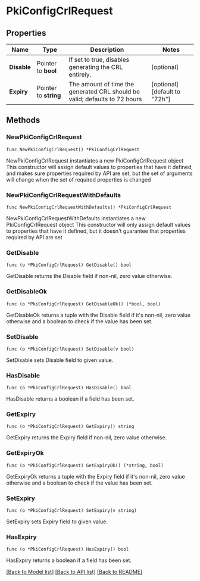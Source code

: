 # PkiConfigCrlRequest

## Properties

Name | Type | Description | Notes
------------ | ------------- | ------------- | -------------
**Disable** | Pointer to **bool** | If set to true, disables generating the CRL entirely. | [optional] 
**Expiry** | Pointer to **string** | The amount of time the generated CRL should be valid; defaults to 72 hours | [optional] [default to "72h"]

## Methods

### NewPkiConfigCrlRequest

`func NewPkiConfigCrlRequest() *PkiConfigCrlRequest`

NewPkiConfigCrlRequest instantiates a new PkiConfigCrlRequest object
This constructor will assign default values to properties that have it defined,
and makes sure properties required by API are set, but the set of arguments
will change when the set of required properties is changed

### NewPkiConfigCrlRequestWithDefaults

`func NewPkiConfigCrlRequestWithDefaults() *PkiConfigCrlRequest`

NewPkiConfigCrlRequestWithDefaults instantiates a new PkiConfigCrlRequest object
This constructor will only assign default values to properties that have it defined,
but it doesn't guarantee that properties required by API are set

### GetDisable

`func (o *PkiConfigCrlRequest) GetDisable() bool`

GetDisable returns the Disable field if non-nil, zero value otherwise.

### GetDisableOk

`func (o *PkiConfigCrlRequest) GetDisableOk() (*bool, bool)`

GetDisableOk returns a tuple with the Disable field if it's non-nil, zero value otherwise
and a boolean to check if the value has been set.

### SetDisable

`func (o *PkiConfigCrlRequest) SetDisable(v bool)`

SetDisable sets Disable field to given value.

### HasDisable

`func (o *PkiConfigCrlRequest) HasDisable() bool`

HasDisable returns a boolean if a field has been set.

### GetExpiry

`func (o *PkiConfigCrlRequest) GetExpiry() string`

GetExpiry returns the Expiry field if non-nil, zero value otherwise.

### GetExpiryOk

`func (o *PkiConfigCrlRequest) GetExpiryOk() (*string, bool)`

GetExpiryOk returns a tuple with the Expiry field if it's non-nil, zero value otherwise
and a boolean to check if the value has been set.

### SetExpiry

`func (o *PkiConfigCrlRequest) SetExpiry(v string)`

SetExpiry sets Expiry field to given value.

### HasExpiry

`func (o *PkiConfigCrlRequest) HasExpiry() bool`

HasExpiry returns a boolean if a field has been set.


[[Back to Model list]](../README.md#documentation-for-models) [[Back to API list]](../README.md#documentation-for-api-endpoints) [[Back to README]](../README.md)


